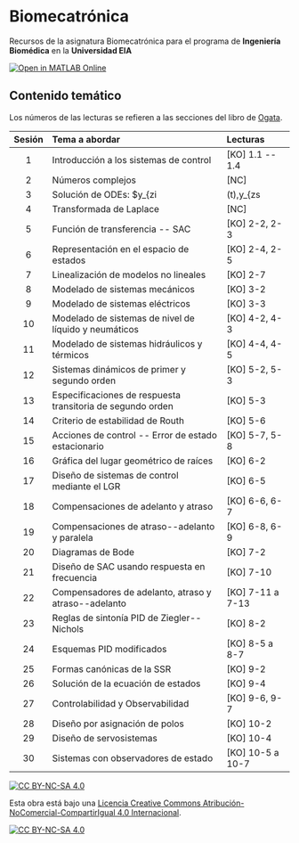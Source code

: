 # Biomecatrónica

Recursos de la asignatura Biomecatrónica para el programa de **Ingeniería Biomédica** en la **Universidad EIA**

[![Open in MATLAB Online](https://www.mathworks.com/images/responsive/global/open-in-matlab-online.svg)](https://matlab.mathworks.com/open/github/v1?repo=aquinteroz/Biomecatronica)

## Contenido temático

Los números de las lecturas se refieren a las secciones del libro de [Ogata](https://ingenierovizcaino.com/material/libros/sd/ingenieria-de-control-moderna-ogata-5ed.pdf).

| Sesión | Tema a abordar | Lecturas |
| :---: | :--- | :--- |
| 1  |Introducción a los sistemas de control|[KO] 1.1 -- 1.4|   
| 2  |Números complejos |[NC]   |   
| 3  |Solución de ODEs: $y_{zi|(t),y_{zs|(t)$   |[NC]   |   
| 4  |Transformada de Laplace   |[NC]   |   
| 5  |Función de transferencia -- SAC   |[KO] 2-2, 2-3  |   
| 6  |Representación en el espacio de estados   |[KO] 2-4, 2-5  |   
| 7  |Linealización de modelos no lineales  |[KO] 2-7   |   
| 8  |Modelado de sistemas mecánicos|[KO] 3-2   |   
| 9  |Modelado de sistemas eléctricos   |[KO] 3-3   |   
| 10 |Modelado de sistemas de nivel de líquido y neumáticos|[KO] 4-2, 4-3  |
| 11 |Modelado de sistemas hidráulicos y térmicos   |[KO] 4-4, 4-5  |
| 12 |Sistemas dinámicos de primer y segundo orden  |[KO] 5-2, 5-3  |   
| 13 |Especificaciones de respuesta transitoria de segundo orden|[KO] 5-3 |
| 14 |Criterio de estabilidad de Routh  |[KO] 5-6   |   
| 15 |Acciones de control -- Error de estado estacionario  |[KO] 5-7, 5-8  |
| 16 |Gráfica del lugar geométrico de raíces|[KO] 6-2   |   
| 17 |Diseño de sistemas de control mediante el LGR |[KO] 6-5   |   
| 18 |Compensaciones de adelanto y atraso   |[KO] 6-6, 6-7  |   
| 19 |Compensaciones de atraso--adelanto y paralela |[KO] 6-8, 6-9  |   
| 20 |Diagramas de Bode |[KO] 7-2   |
| 21 |Diseño de SAC usando respuesta en frecuencia  |[KO] 7-10  |
| 22 |Compensadores de adelanto, atraso y atraso--adelanto|[KO] 7-11 a 7-13|
| 23 |Reglas de sintonía PID de Ziegler--Nichols|[KO] 8-2   |
| 24 |Esquemas PID modificados  |[KO] 8-5 a 8-7 |
| 25 |Formas canónicas de la SSR|[KO] 9-2   |
| 26 |Solución de la ecuación de estados|[KO] 9-4   |
| 27 |Controlabilidad y Observabilidad  |[KO] 9-6, 9-7  |
| 28 |Diseño por asignación de polos|[KO] 10-2  |
| 29 |Diseño de servosistemas   |[KO] 10-4  |
| 30 |Sistemas con observadores de estado   |[KO] 10-5 a 10-7|


[![CC BY-NC-SA 4.0][cc-by-nc-sa-shield]][cc-by-nc-sa]

Esta obra está bajo una
[Licencia Creative Commons Atribución-NoComercial-CompartirIgual 4.0 Internacional][cc-by-nc-sa].

[![CC BY-NC-SA 4.0][cc-by-nc-sa-image]][cc-by-nc-sa]

[cc-by-nc-sa]: https://creativecommons.org/licenses/by-nc-sa/4.0/deed.es
[cc-by-nc-sa-image]: https://licensebuttons.net/l/by-nc-sa/4.0/88x31.png
[cc-by-nc-sa-shield]: https://img.shields.io/badge/License-CC%20BY--NC--SA%204.0-007A78.svg
